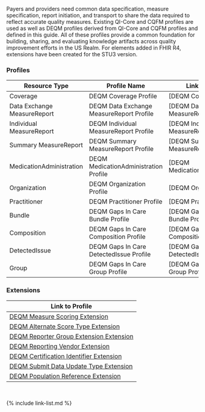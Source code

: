 
Payers and providers need common data specification, measure specification, report initiation, and transport to share the data required to reflect accurate quality measures. Existing QI-Core and CQFM profiles are used as well as DEQM profiles derived from QI-Core and CQFM profiles and defined in this guide. All of these profiles provide a common foundation for building, sharing, and evaluating knowledge artifacts across quality improvement efforts in the US Realm.  For elements added in FHIR R4, extensions have been created for the STU3 version.

### Profiles

|Resource Type|Profile Name|Link to Profile|
|---|---|---|
|Coverage|DEQM Coverage Profile|[DEQM Coverage]|
|Data Exchange MeasureReport|DEQM Data Exchange MeasureReport Profile|[DEQM Data Exchange MeasureReport Profile]|
|Individual MeasureReport|DEQM Individual MeasureReport Profile|[DEQM Individual MeasureReport Profile]|
|Summary MeasureReport|DEQM Summary MeasureReport Profile|[DEQM Summary MeasureReport Profile]|
|MedicationAdministration|DEQM MedicationAdministration Profile|[DEQM MedicationAdministration]|
|Organization|DEQM Organization Profile|[DEQM Organization]|
|Practitioner|DEQM Practitioner Profile|[DEQM Practitioner]|
|Bundle|DEQM Gaps In Care Bundle Profile|[DEQM Gaps In Care Bundle Profile]|
|Composition|DEQM Gaps In Care Composition Profile|[DEQM Gaps In Care Composition Profile]|
|DetectedIssue|DEQM Gaps In Care DetectedIssue Profile|[DEQM Gaps In Care DetectedIssue Profile]|
|Group|DEQM Gaps In Care Group Profile|[DEQM Gaps In Care Group Profile]|

### Extensions

|Link to Profile|
|---|
|[DEQM Measure Scoring Extension](StructureDefinition-extension-measureScoring.html)|
|[DEQM Alternate Score Type Extension](StructureDefinition-extension-alternateScoreType.html)|
|[DEQM Reporter Group Extension Extension](StructureDefinition-extension-reporterGroup.html)|
|[DEQM Reporting Vendor Extension](StructureDefinition-extension-reportingVendor.html)|
|[DEQM Certification Identifier Extension](StructureDefinition-extension-certificationIdentifier.html)|
|[DEQM Submit Data Update Type Extension](StructureDefinition-extension-submitDataUpdateType.html)|
|[DEQM Population Reference Extension](StructureDefinition-extension-populationReference.html)|

<br />

{% include link-list.md %}
